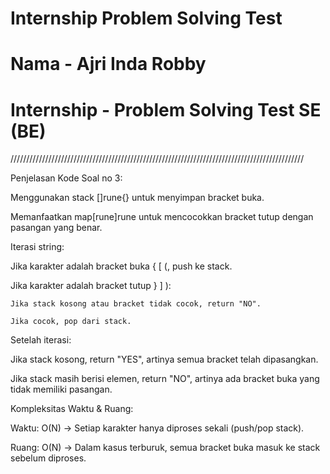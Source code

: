 # Internship   Problem Solving Test
# Nama -  Ajri Inda Robby

# Internship - Problem Solving Test SE (BE)

/////////////////////////////////////////////////////////////////////////////////////////////

Penjelasan Kode Soal no 3:

Menggunakan stack []rune{} untuk menyimpan bracket buka.

Memanfaatkan map[rune]rune untuk mencocokkan bracket tutup dengan pasangan yang benar.

Iterasi string:

  Jika karakter adalah bracket buka { [ (, push ke stack.
  
  Jika karakter adalah bracket tutup } ] ):
  
    Jika stack kosong atau bracket tidak cocok, return "NO".
    
    Jika cocok, pop dari stack.
    
Setelah iterasi:

  Jika stack kosong, return "YES", artinya semua bracket telah dipasangkan.
  
  Jika stack masih berisi elemen, return "NO", artinya ada bracket buka yang tidak memiliki pasangan.
  


Kompleksitas Waktu & Ruang:

Waktu: O(N) → Setiap karakter hanya diproses sekali (push/pop stack).

Ruang: O(N) → Dalam kasus terburuk, semua bracket buka masuk ke stack sebelum diproses.

